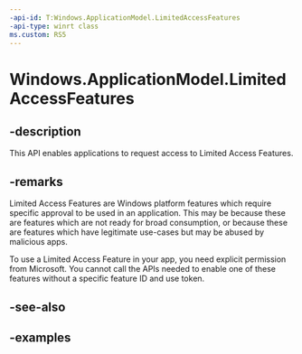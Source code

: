```yaml
---
-api-id: T:Windows.ApplicationModel.LimitedAccessFeatures
-api-type: winrt class
ms.custom: RS5
---
```


<!-- Class syntax.
public class LimitedAccessFeatures 
-->

# Windows.ApplicationModel.LimitedAccessFeatures

## -description

This API enables applications to request access to Limited Access Features.

## -remarks

Limited Access Features are Windows platform features which require specific approval to be used in an application. This may be because these are features which are not ready for broad consumption, or because these are features which have legitimate use-cases but may be abused by malicious apps.

To use a Limited Access Feature in your app, you need explicit permission from Microsoft. You cannot call the APIs needed to enable one of these features without a specific feature ID and use token.

## -see-also

## -examples


